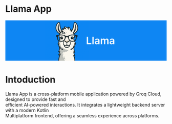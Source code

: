 # **Llama App**

<picture>
   <img alt="Llama" src="https://github.com/w1lderr/LLamaApp/blob/master/Frame%201.svg">
</picture>

# **Intoduction**

Llama App is a cross-platform mobile application powered by Groq Cloud, designed to provide fast and<br>
efficient AI-powered interactions. It integrates a lightweight backend server with a modern Kotlin<br>
Multiplatform frontend, offering a seamless experience across platforms.
